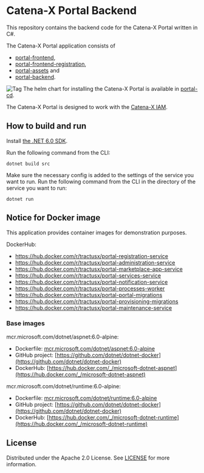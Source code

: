 # Catena-X Portal Backend

This repository contains the backend code for the Catena-X Portal written in C#.

The Catena-X Portal application consists of

* [portal-frontend](https://github.com/eclipse-tractusx/portal-frontend),
* [portal-frontend-registration](https://github.com/eclipse-tractusx/portal-frontend-registration),
* [portal-assets](https://github.com/eclipse-tractusx/portal-assets) and
* [portal-backend](https://github.com/eclipse-tractusx/portal-backend).

![Tag](https://img.shields.io/static/v1?label=&message=LeadingRepository&color=green&style=flat) The helm chart for installing the Catena-X Portal is available in [portal-cd](https://github.com/eclipse-tractusx/portal-cd).

The Catena-X Portal is designed to work with the [Catena-X IAM](https://github.com/eclipse-tractusx/portal-iam).

## How to build and run

Install [the .NET 6.0 SDK](https://www.microsoft.com/net/download).

Run the following command from the CLI:

```console
dotnet build src
```

Make sure the necessary config is added to the settings of the service you want to run.
Run the following command from the CLI in the directory of the service you want to run:

```console
dotnet run
```

## Notice for Docker image

This application provides container images for demonstration purposes.

DockerHub:

* https://hub.docker.com/r/tractusx/portal-registration-service
* https://hub.docker.com/r/tractusx/portal-administration-service
* https://hub.docker.com/r/tractusx/portal-marketplace-app-service
* https://hub.docker.com/r/tractusx/portal-services-service
* https://hub.docker.com/r/tractusx/portal-notification-service
* https://hub.docker.com/r/tractusx/portal-processes-worker
* https://hub.docker.com/r/tractusx/portal-portal-migrations
* https://hub.docker.com/r/tractusx/portal-provisioning-migrations
* https://hub.docker.com/r/tractusx/portal-maintenance-service

### Base images

mcr.microsoft.com/dotnet/aspnet:6.0-alpine:

* Dockerfile: [mcr.microsoft.com/dotnet/aspnet:6.0-alpine](https://github.com/dotnet/dotnet-docker/blob/main/src/aspnet/6.0/alpine3.17/amd64/Dockerfile)
* GitHub project: [https://github.com/dotnet/dotnet-docker](https://github.com/dotnet/dotnet-docker)
* DockerHub: [https://hub.docker.com/_/microsoft-dotnet-aspnet](https://hub.docker.com/_/microsoft-dotnet-aspnet)

mcr.microsoft.com/dotnet/runtime:6.0-alpine:

* Dockerfile: [mcr.microsoft.com/dotnet/runtime:6.0-alpine](https://github.com/dotnet/dotnet-docker/blob/main/src/runtime/6.0/alpine3.17/amd64/Dockerfile)
* GitHub project: [https://github.com/dotnet/dotnet-docker](https://github.com/dotnet/dotnet-docker)
* DockerHub: [https://hub.docker.com/_/microsoft-dotnet-runtime](https://hub.docker.com/_/microsoft-dotnet-runtime)

## License

Distributed under the Apache 2.0 License.
See [LICENSE](./LICENSE) for more information.
